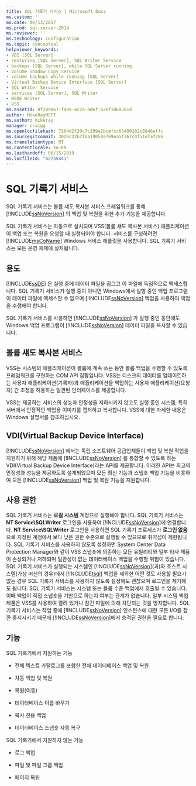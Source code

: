 ```yaml
---
title: SQL 기록기 서비스 | Microsoft Docs
ms.custom: ''
ms.date: 06/13/2017
ms.prod: sql-server-2014
ms.reviewer: ''
ms.technology: configuration
ms.topic: conceptual
helpviewer_keywords:
- VDI [SQL Server]
- restoring [SQL Server], SQL Writer Service
- backups [SQL Server], while SQL Server running
- Volume Shadow Copy Service
- volume backups while running [SQL Server]
- Virtual Backup Device Interface [SQL Server]
- SQL Writer Service
- services [SQL Server], SQL Writer
- MSDE Writer
- VSS
ms.assetid: 0f299867-f499-4c2a-ad6f-b2ef1869381d
author: MikeRayMSFT
ms.author: mikeray
manager: craigg
ms.openlocfilehash: 7204d2f20c7c299a2bcefcc66409182c8846affc
ms.sourcegitcommit: 3026c22b7fba19059a769ea5f367c4f51efaf286
ms.translationtype: MT
ms.contentlocale: ko-KR
ms.lasthandoff: 06/15/2019
ms.locfileid: "62755441"
---
```

# <a name="sql-writer-service"></a>SQL 기록기 서비스
  SQL 기록기 서비스는 볼륨 섀도 복사본 서비스 프레임워크를 통해 [!INCLUDE[ssNoVersion](../../includes/ssnoversion-md.md)] 의 백업 및 복원을 위한 추가 기능을 제공합니다.  
  
 SQL 기록기 서비스는 자동으로 설치되며 VSS(볼륨 섀도 복사본 서비스) 애플리케이션이 백업 또는 복원을 요청할 때 실행되어야 합니다. 서비스를 구성하려면 [!INCLUDE[msCoName](../../includes/msconame-md.md)] Windows 서비스 애플릿을 사용합니다. SQL 기록기 서비스는 모든 운영 체제에 설치됩니다.  
  
## <a name="purpose"></a>용도  
 [!INCLUDE[ssDE](../../includes/ssde-md.md)] 은 실행 중에 데이터 파일을 잠그고 이 파일에 독점적으로 액세스합니다. SQL 기록기 서비스가 실행 중이 아니면 Windows에서 실행 중인 백업 프로그램이 데이터 파일에 액세스할 수 없으며 [!INCLUDE[ssNoVersion](../../includes/ssnoversion-md.md)] 백업을 사용하여 백업을 수행해야 합니다.  
  
 SQL 기록기 서비스를 사용하면 [!INCLUDE[ssNoVersion](../../includes/ssnoversion-md.md)] 가 실행 중인 동안에도 Windows 백업 프로그램이 [!INCLUDE[ssNoVersion](../../includes/ssnoversion-md.md)] 데이터 파일을 복사할 수 있습니다.  
  
## <a name="volume-shadow-copy-service"></a>볼륨 섀도 복사본 서비스  
 VSS는 시스템의 애플리케이션이 볼륨에 계속 쓰는 동안 볼륨 백업을 수행할 수 있도록 프레임워크를 구현하는 COM API 집합입니다. VSS는 디스크의 데이터를 업데이트하는 사용자 애플리케이션(기록자)과 애플리케이션을 백업하는 사용자 애플리케이션(요청자) 간 조정을 허용하는 일관된 인터페이스를 제공합니다.  
  
 VSS는 제공하는 서비스의 성능과 안정성을 저하시키지 않고도 실행 중인 시스템, 특히 서버에서 안정적인 백업용 이미지를 캡처하고 복사합니다. VSS에 대한 자세한 내용은 Windows 설명서를 참조하십시오.  
  
## <a name="virtual-backup-device-interface-vdi"></a>VDI(Virtual Backup Device Interface)  
 [!INCLUDE[ssNoVersion](../../includes/ssnoversion-md.md)] 에서는 독립 소프트웨어 공급업체들이 백업 및 복원 작업을 지원하기 위해 해당 제품에 [!INCLUDE[ssNoVersion](../../includes/ssnoversion-md.md)] 를 통합할 수 있도록 하는 VDI(Virtual Backup Device Interface)라는 API를 제공합니다. 이러한 API는 최고의 안정성과 성능을 제공하도록 설계되었으며 모든 최신 기능과 스냅숏 백업 기능을 비롯하여 모든 [!INCLUDE[ssNoVersion](../../includes/ssnoversion-md.md)] 백업 및 복원 기능을 지원합니다.  
  
## <a name="permissions"></a>사용 권한  
 SQL 기록기 서비스는 **로컬 시스템** 계정으로 실행해야 합니다. SQL 기록기 서비스는 **NT Service\SQLWriter** 로그인을 사용하여 [!INCLUDE[ssNoVersion](../../includes/ssnoversion-md.md)]에 연결합니다. **NT Service\SQLWriter** 로그인을 사용하면 SQL 기록기 프로세스가 **로그인 없음**으로 지정된 계정에서 보다 낮은 권한 수준으로 실행될 수 있으므로 취약성이 제한됩니다. SQL 기록기 서비스를 사용하지 않도록 설정하면 System Center Data Protection Manager와 같이 VSS 스냅숏에 의존하는 모든 유틸리티와 일부 타사 제품이 손상되거나 저하되며 일관성이 없는 데이터베이스 백업을 수행할 위험이 있습니다. SQL 기록기 서비스가 실행되는 시스템인 [!INCLUDE[ssNoVersion](../../includes/ssnoversion-md.md)](과)와 호스트 시스템(가상 머신의 경우)에서 [!INCLUDE[tsql](../../includes/tsql-md.md)] 백업을 제외한 어떤 것도 사용할 필요가 없는 경우 SQL 기록기 서비스를 사용하지 않도록 설정해도 괜찮으며 로그인을 제거해도 됩니다.  SQL 기록기 서비스는 시스템 또는 볼륨 수준 백업에서 호출될 수 있습니다. 이때 백업이 직접 스냅숏을 기반으로 하는지 여부는 관계가 없습니다. 일부 시스템 백업 제품은 VSS를 사용하여 열려 있거나 잠긴 파일에 의해 차단되는 것을 방지합니다. SQL 기록기 서비스는 작업 중에 [!INCLUDE[ssNoVersion](../../includes/ssnoversion-md.md)] 인스턴스에 대한 모든 I/O를 잠깐 중지시키기 때문에 [!INCLUDE[ssNoVersion](../../includes/ssnoversion-md.md)]에서 승격된 권한을 필요로 합니다.  
  
## <a name="features"></a>기능  
 SQL 기록기에서 지원하는 기능  
  
-   전체 텍스트 카탈로그를 포함한 전체 데이터베이스 백업 및 복원  
  
-   차등 백업 및 복원  
  
-   복원(이동)  
  
-   데이터베이스 이름 바꾸기  
  
-   복사 전용 백업  
  
-   데이터베이스 스냅숏 자동 복구  
  
 SQL 기록기에서 지원하지 않는 기능  
  
-   로그 백업  
  
-   파일 및 파일 그룹 백업  
  
-   페이지 복원  
  
  
